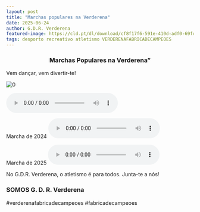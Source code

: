 ```yaml
---
layout: post
title: "Marchas populares na Verderena"
date: 2025-06-24
author: G.D.R. Verderena
featured-image: https://cld.pt/dl/download/cf8f17f6-591e-410d-adf0-69fd15e73c41/A4.png
tags: desporto recreativo atletismo VERDERENAFABRICADECAMPEOES 
---
```


<CENTER><H3>Marchas Populares na Verderena”</H3></CENTER>

Vem dançar, vem divertir-te!


![0](https://cld.pt/dl/download/cf8f17f6-591e-410d-adf0-69fd15e73c41/A4.png)

<audio id="player" controls autoplay>
  O teu navegador não suporta o elemento de áudio.
</audio>

<script>
  const player = document.getElementById('player');
  const playlist = [
    'https://cld.pt/dl/download/faca0ec5-0b28-4d42-9594-09bbcea09272/Marcha%20da%20Verderena%202024.mp3',
    'https://cld.pt/dl/download/1cee5850-350f-4753-9c19-6bcb8b1b9e40/Marcha%20da%20Verderena%202025.mp3'
  ];
  let index = 0;

  player.src = playlist[index];
  player.play();

  player.addEventListener('ended', () => {
    index++;
    if (index < playlist.length) {
      player.src = playlist[index];
      player.play();
    }
  });
</script>

Marcha de 2024
<audio src="https://cld.pt/dl/download/faca0ec5-0b28-4d42-9594-09bbcea09272/Marcha%20da%20Verderena%202024.mp3" controls>
  O teu navegador não suporta o elemento de áudio.
</audio>

Marcha de 2025
<audio src="https://cld.pt/dl/download/1cee5850-350f-4753-9c19-6bcb8b1b9e40/Marcha%20da%20Verderena%202025.mp3" controls>
  O teu navegador não suporta o elemento de áudio.
</audio>

No G.D.R. Verderena, o atletismo é para todos. Junta-te a nós!
<H3>SOMOS G. D. R. Verderena</H3>
#verderenafabricadecampeoes #fabricadecampeoes 
